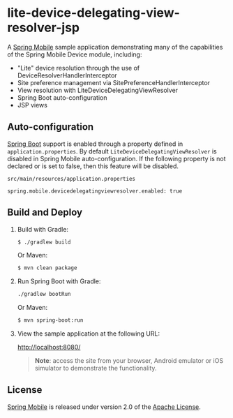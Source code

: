 # lite-device-delegating-view-resolver-jsp

A [Spring Mobile] sample application demonstrating many of the capabilities of the Spring Mobile Device module, including:

* "Lite" device resolution through the use of DeviceResolverHandlerInterceptor 
* Site preference management via SitePreferenceHandlerInterceptor
* View resolution with LiteDeviceDelegatingViewResolver
* Spring Boot auto-configuration
* JSP views


## Auto-configuration

[Spring Boot] support is enabled through a property defined in `application.properties`. By default `LiteDeviceDelegatingViewResolver` is disabled in Spring Mobile auto-configuration. If the following property is not declared or is set to false, then this feature will be disabled.

`src/main/resources/application.properties`
```
spring.mobile.devicedelegatingviewresolver.enabled: true
```


## Build and Deploy

1. Build with Gradle:

    ```sh
    $ ./gradlew build
    ```

    Or Maven:

    ```sh
    $ mvn clean package
    ```

2. Run Spring Boot with Gradle:

    ```sh
    ./gradlew bootRun
    ```

    Or Maven:

    ```sh
    $ mvn spring-boot:run
    ```

3. View the sample application at the following URL:

    [http://localhost:8080/](http://localhost:8080/)

    > **Note**: access the site from your browser, Android emulator or iOS simulator to demonstrate the functionality.


## License

[Spring Mobile] is released under version 2.0 of the [Apache License].


[Spring Mobile]: https://projects.spring.io/spring-mobile
[Spring Boot]: https://projects.spring.io/spring-boot
[Apache License]: https://www.apache.org/licenses/LICENSE-2.0
